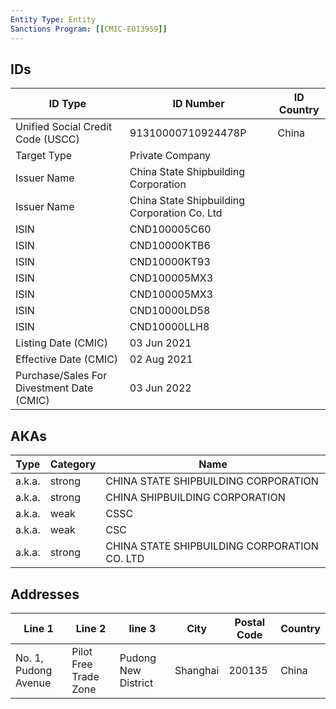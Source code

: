 ```yaml
---
Entity Type: Entity
Sanctions Program: [[CMIC-EO13959]]
---
```


## IDs
| ID Type | ID Number | ID Country |
|---------|-----------|------------|
| Unified Social Credit Code (USCC) | 91310000710924478P | China |
| Target Type | Private Company |  |
| Issuer Name | China State Shipbuilding Corporation |  |
| Issuer Name | China State Shipbuilding Corporation Co. Ltd |  |
| ISIN | CND100005C60 |  |
| ISIN | CND10000KTB6 |  |
| ISIN | CND10000KT93 |  |
| ISIN | CND100005MX3 |  |
| ISIN | CND100005MX3 |  |
| ISIN | CND10000LD58 |  |
| ISIN | CND10000LLH8 |  |
| Listing Date (CMIC) | 03 Jun 2021 |  |
| Effective Date (CMIC) | 02 Aug 2021 |  |
| Purchase/Sales For Divestment Date (CMIC) | 03 Jun 2022 |  |


## AKAs
| Type | Category | Name      | 
|------|----------|-----------|
| a.k.a. | strong | CHINA STATE SHIPBUILDING CORPORATION |
| a.k.a. | strong | CHINA SHIPBUILDING CORPORATION |
| a.k.a. | weak | CSSC |
| a.k.a. | weak | CSC |
| a.k.a. | strong | CHINA STATE SHIPBUILDING CORPORATION CO. LTD |


## Addresses
| Line 1 | Line 2 | line 3 | City | Postal Code| Country | 
|--------|--------|--------|------|------------|---------|
| No. 1, Pudong Avenue | Pilot Free Trade Zone | Pudong New District | Shanghai | 200135 | China |

